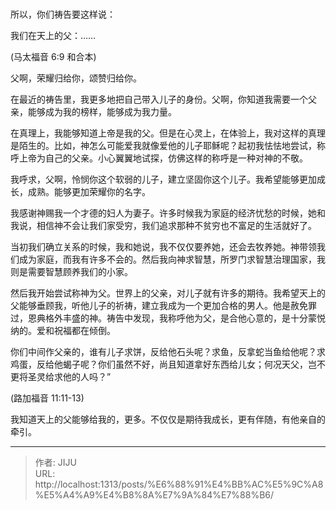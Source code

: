 # 

所以，你们祷告要这样说：

我们在天上的父：……

(马太福音 6:9 和合本)

父啊，荣耀归给你，颂赞归给你。

在最近的祷告里，我更多地把自己带入儿子的身份。父啊，你知道我需要一个父亲，能够成为我的榜样，能够成为我力量。

在真理上，我能够知道上帝是我的父。但是在心灵上，在体验上，我对这样的真理是陌生的。比如，神怎么可能爱我就像爱他的儿子耶稣呢？起初我怯怯地尝试，称呼上帝为自己的父亲。小心翼翼地试探，仿佛这样的称呼是一种对神的不敬。

我呼求，父啊，怜悯你这个软弱的儿子，建立坚固你这个儿子。我希望能够更加成长，成熟。能够更加荣耀你的名字。

我感谢神赐我一个才德的妇人为妻子。许多时候我为家庭的经济忧愁的时候，她和我说，相信神不会让我们家受穷，我们追求那种不贫穷也不富足的生活就好了。

当初我们确立关系的时候，我和她说，我不仅仅要养她，还会去牧养她。神带领我们成为家庭，而我有许多不会的。然后我向神求智慧，所罗门求智慧治理国家，我则是需要智慧顾养我们的小家。

然后我开始尝试称神为父。世界上的父亲，对儿子就有许多的期待。我希望天上的父能够垂顾我，听他儿子的祈祷，建立我成为一个更加合格的男人。他是赦免罪过，恩典格外丰盛的神。祷告中发现，我称呼他为父，是合他心意的，是十分蒙悦纳的。爱和祝福都在倾倒。

你们中间作父亲的，谁有儿子求饼，反给他石头呢？求鱼，反拿蛇当鱼给他呢？求鸡蛋，反给他蝎子呢？你们虽然不好，尚且知道拿好东西给儿女；何况天父，岂不更将圣灵给求他的人吗？”

(路加福音 11:11-13)

我知道天上的父能够给我的，更多。不仅仅是期待我成长，更有伴随，有他亲自的牵引。

---

> 作者: JIJU  
> URL: http://localhost:1313/posts/%E6%88%91%E4%BB%AC%E5%9C%A8%E5%A4%A9%E4%B8%8A%E7%9A%84%E7%88%B6/  

